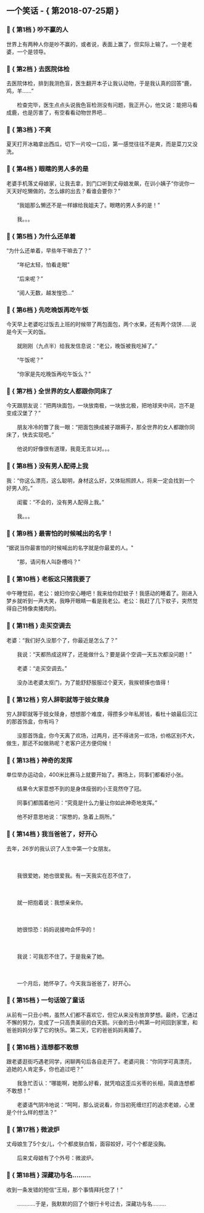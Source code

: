 ## 一个笑话 - { 第2018-07-25期 }
</hr>

### :jack_o_lantern: { 第1档 } 吵不赢的人
世界上有两种人你是吵不赢的，或者说，表面上赢了，但实际上输了。一个是老婆，一个是领导。


### :jack_o_lantern: { 第2档 } 去医院体检
去医院体检，排到我测色盲，医生翻开本子让我认动物，于是我认真的回答“鹿，鸡，羊……”<br/><br/>　　检查完毕，医生点点头说我色盲检测没有问题，我正开心，他又说：能把马看成鹿，也是厉害了，有空看看动物世界吧…


### :jack_o_lantern: { 第3档 } 不爽
夏天打开冰箱拿出西瓜，切下一片咬一口后，第一感觉往往不是爽，而是菜刀又没洗。


### :jack_o_lantern: { 第4档 } 眼瞎的男人多的是
老婆手机落丈母娘家，让我去拿，到门口听到丈母娘发飙，在训小姨子“你说你一天天好吃懒做的，怎么嫁的出去？看谁会要你？”<br/><br/>　　“我姐那么懒还不是一样嫁给我姐夫了。眼瞎的男人多的是！”<br/><br/>　　我。。。


### :jack_o_lantern: { 第5档 } 为什么还单着
“为什么还单着，早些年干嘛去了？”<br/><br/>　　“年纪太轻，怕看走眼”<br/><br/>　　“后来呢？”<br/><br/>　　“阅人无数，越发惶恐…”


### :jack_o_lantern: { 第6档 } 先吃晚饭再吃午饭
今天早上老婆吃过饭去上班的时候带了两包面包，两个水果，还有两个烧饼……说是今天一天的饭。<br/><br/>　　就刚刚（九点半）给我发信息说：“老公，晚饭被我吃掉了。”<br/><br/>　　“午饭呢？”<br/><br/>　　“你家是先吃晚饭再吃午饭么？”


### :jack_o_lantern: { 第7档 } 全世界的女人都跟你同床了
今天跟朋友说：“把两块面包，一块放南极，一块放北极，把地球夹中间，岂不是变成汉堡了？”<br/><br/>　　朋友冷冷的瞥了我一眼：“把面包换成被子跟褥子，那全世界的女人都跟你同床了，快去实现吧。”<br/><br/>　　他说的好像很有道理，我竟无言以对。。。


### :jack_o_lantern: { 第8档 } 没有男人配得上我
我：“你这么漂亮，这么聪明，身材这么好，又体贴照顾人，将来一定会找到一个好男人的。”<br/><br/>　　闺蜜：“不会的，没有男人配得上我。”<br/><br/>　　我。。。


### :jack_o_lantern: { 第9档 } 最害怕的时候喊出的名字！
“据说当你最害怕的时候喊出的名字就是你最爱的人。&quot;<br/><br/>　　&quot;那，请问有人叫卧槽吗？&quot;


### :jack_o_lantern: { 第10档 } 老板这只猪我要了
中午睡觉前，老公：媳妇你安心睡吧！我来给你赶蚊子！我感动的睡着了。刚进入梦乡就听到一声大笑，我睁开眼睛一看是我老公。老公：我赶了几下蚊子，突然觉得自己特像卖猪肉的。


### :jack_o_lantern: { 第11档 } 走买空调去
老婆：“我们好久没那个了，你最近是怎么了？”<br/><br/>　　我说：“天都热成这样了，还能做什么？要是装个空调一天五次都没问题！”<br/><br/>　　老婆：“走买空调去。”<br/><br/>　　没办法老婆太抠门，为了能舒舒服服过个夏天，我挨顿揍也值得！


### :jack_o_lantern: { 第12档 } 穷人辞职就等于妓女赎身
穷人辞职就等于妓女赎身，想想那个难度，得攒多少年私房钱，看杜十娘最后沉江的那首饰盒，你有吗？<br/><br/>　　没那首饰盒，你今天离了欢场，过两月，还不得进另一欢场，价格区别不大，做生，那还不如做熟呢？老客户还方便伺候！


### :jack_o_lantern: { 第13档 } 神奇的发挥
单位举办运动会，400米比赛马上就要开始了。赛场上，同事们都看好小张。<br/><br/>　　结果令大家意想不到的是身体瘦弱的小王竟然夺了冠。<br/><br/>　　同事们都围着他问：“究竟是什么力量让你如此神奇地发挥。”<br/><br/>　　他不好意思地说：“尿憋的，急着上厕所。”


### :jack_o_lantern: { 第14档 } 我当爸爸了，好开心
去年，26岁的我认识了人生中第一个女朋友。<br/><br/><br/><br/>　　我很爱她，她也很爱我。有一天我实在忍不住了，<br/><br/><br/><br/>　　就一把抱着说：我想亲亲你。<br/><br/><br/><br/>　　她很惊恐：妈妈说接吻会怀孕的！<br/><br/><br/><br/>　　我说：可我忍不住了。于是我亲了她。<br/><br/><br/><br/>　　一个月后，她怀孕了。今天我当爸爸了，好开心。


### :jack_o_lantern: { 第15档 } 一句话毁了童话
从前有一只丑小鸭，虽然人们都不喜欢它，但它从来没有放弃梦想。最终，它通过不懈的努力，变成了一只高贵美丽的白天鹅。兴奋的丑小鸭第一时间回到家里，和爸爸妈妈分享了它的快乐。第二天，它的爸爸妈妈离婚了。


### :jack_o_lantern: { 第16档 } 连想都不敢想
跟老婆逛街巧遇老同学，闲聊两句后各自走开了。老婆问我：“你同学可真漂亮，追她的人肯定多，你也追过吧？”<br/><br/>　　我急忙否认：“哪能啊，她那么好看，就凭咱这歪瓜劣枣的长相，简直连想都不敢想！”<br/><br/>　　老婆语气阴冷地说：“呵呵，那么说说看，你当初死缠烂打的追求老娘，心里是个什么样的想法？”


### :jack_o_lantern: { 第17档 } 微波炉
丈母娘生了5个女儿，个个都皮肤白皙，面容姣好，可个个都是没胸。<br/><br/>　　后来丈母娘有了个外号：微波炉。


### :jack_o_lantern: { 第18档 } 深藏功与名………
收到一条发错的短信“王局，那个事情拜托您了！”<br/><br/>　　…………于是，我默默的回了个银行卡号过去，深藏功与名………

